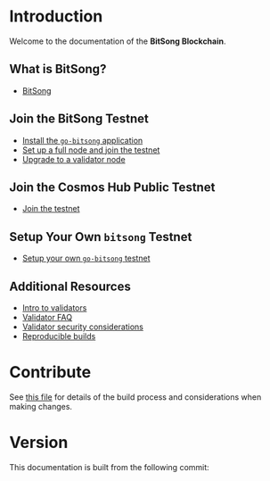 # Introduction

Welcome to the documentation of the **BitSong Blockchain**.

## What is BitSong?

- [BitSong](./what-is-bitsong.md)

## Join the BitSong Testnet

- [Install the `go-bitsong` application](./installation.md)
- [Set up a full node and join the testnet](./join-testnet.md)
- [Upgrade to a validator node](./validators/validator-setup.md)

## Join the Cosmos Hub Public Testnet

- [Join the testnet](./join-testnet.md)

## Setup Your Own `bitsong` Testnet

- [Setup your own `go-bitsong` testnet](./deploy-testnet.md)

## Additional Resources

- [Intro to validators](./validators/overview.md)
- [Validator FAQ](./validators/validator-faq.md)
- [Validator security considerations](./validators/security.md)
- [Reproducible builds](./reproducible-builds.md)

# Contribute

See [this file](https://github.com/BitSongOfficial/go-bitsong/blob/master/docs/DOCS_README.md) for details of the build process and
considerations when making changes.

# Version

 This documentation is built from the following commit:
